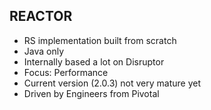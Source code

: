 ## REACTOR
- RS implementation built from scratch
- Java only
- Internally based a lot on Disruptor
- Focus: Performance
- Current version (2.0.3) not very mature yet
- Driven by Engineers from Pivotal